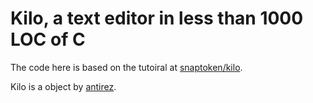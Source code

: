 # Kilo, a text editor in less than 1000 LOC of C

The code here is based on the tutoiral at [snaptoken/kilo](https://viewsourcecode.org/snaptoken/kilo/index.html).

Kilo is a object by [antirez](https://github.com/antirez/kilo).

